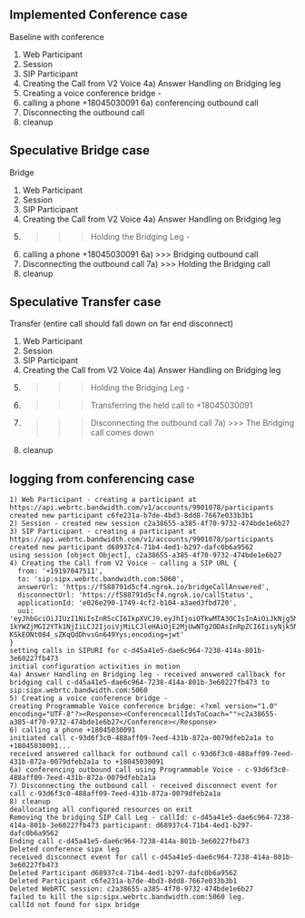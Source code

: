 
## Implemented Conference case
Baseline with conference
1) Web Participant
2) Session
3) SIP Participant
4) Creating the Call from V2 Voice
4a) Answer Handling on Bridging leg
5) Creating a voice conference bridge - 
6) calling a phone +18045030091
6a) conferencing outbound call
7) Disconnecting the outbound call
8) cleanup

## Speculative Bridge case
Bridge
1) Web Participant
2) Session
3) SIP Participant
4) Creating the Call from V2 Voice
4a) Answer Handling on Bridging leg
5) >>> Holding the Bridging Leg - 
6) calling a phone +18045030091
6a) >>> Bridging outbound call
7) Disconnecting the outbound call
7a) >>> Holding the Bridging call
8) cleanup

## Speculative Transfer case
Transfer (entire call should fall down on far end disconnect)
1) Web Participant
2) Session
3) SIP Participant
4) Creating the Call from V2 Voice
4a) Answer Handling on Bridging leg
5) >>> Holding the Bridging Leg - 
6) >>> Transferring the held call to +18045030091
7) >>> Disconnecting the outbound call
7a) >>> The Bridging call comes down
8) cleanup

## logging from conferencing case

```
1) Web Participant - creating a participant at https://api.webrtc.bandwidth.com/v1/accounts/9901078/participants
created new participant c6fe231a-b7de-4bd3-8dd8-7667e033b3b1
2) Session - created new session c2a38655-a385-4f70-9732-474bde1e6b27
3) SIP Participant - creating a participant at https://api.webrtc.bandwidth.com/v1/accounts/9901078/participants
created new participant d68937c4-71b4-4ed1-b297-dafc0b6a9562
using session [object Object], c2a38655-a385-4f70-9732-474bde1e6b27
4) Creating the Call from V2 Voice - calling a SIP URL {
  from: '+19197047511',
  to: 'sip:sipx.webrtc.bandwidth.com:5060',
  answerUrl: 'https://f588791d5cf4.ngrok.io/bridgeCallAnswered',
  disconnectUrl: 'https://f588791d5cf4.ngrok.io/callStatus',
  applicationId: 'e026e290-1749-4cf2-b104-a3aed3fbd720',
  uui: 'eyJhbGciOiJIUzI1NiIsInR5cCI6IkpXVCJ9.eyJhIjoiOTkwMTA3OCIsInAiOiJkNjg5MzdjNC03MWI0LTRlZDEtYjI5Ny                               1kYWZjMGI2YTk1NjIiLCJ2IjoiVjMiLCJleHAiOjE2MjUwNTg2ODAsInRpZCI6IisyNjk5Nzc0NzE1MDgzMjAifQ.1QAHKcJSwFnJO5                               KSkEONt084_sZKqQdDhvsGn649Yys;encoding=jwt'
}
setting calls in SIPURI for c-d45a41e5-dae6c964-7238-414a-801b-3e60227fb473
initial configuration activities in motion
4a) Answer Handling on Bridging leg - received answered callback for bridging call c-d45a41e5-dae6c964-7238-414a-801b-3e60227fb473 to sip:sipx.webrtc.bandwidth.com:5060
5) Creating a voice conference bridge - 
creating Programmable Voice conference bridge: <?xml version="1.0" encoding="UTF-8"?><Response><ConferencecallIdsToCoach="">c2a38655-a385-4f70-9732-474bde1e6b27</Conference></Response>
6) calling a phone +18045030091
initiated call c-93d6f3c0-488aff09-7eed-431b-872a-0079dfeb2a1a to +18045030091...
received answered callback for outbound call c-93d6f3c0-488aff09-7eed-431b-872a-0079dfeb2a1a to +18045030091
6a) conferencing outbound call using Programmable Voice - c-93d6f3c0-488aff09-7eed-431b-872a-0079dfeb2a1a
7) Disconnecting the outbound call - received disconnect event for call c-93d6f3c0-488aff09-7eed-431b-872a-0079dfeb2a1a
8) cleanup
deallocating all configured resources on exit
Removing the bridging SIP Call Leg - callId: c-d45a41e5-dae6c964-7238-414a-801b-3e60227fb473 participant: d68937c4-71b4-4ed1-b297-dafc0b6a9562
Ending call c-d45a41e5-dae6c964-7238-414a-801b-3e60227fb473
Deleted conference sipx leg
received disconnect event for call c-d45a41e5-dae6c964-7238-414a-801b-3e60227fb473
Deleted Participant d68937c4-71b4-4ed1-b297-dafc0b6a9562
Deleted Participant c6fe231a-b7de-4bd3-8dd8-7667e033b3b1
Deleted WebRTC session: c2a38655-a385-4f70-9732-474bde1e6b27
failed to kill the sip:sipx.webrtc.bandwidth.com:5060 leg.
callId not found for sipx bridge
```
